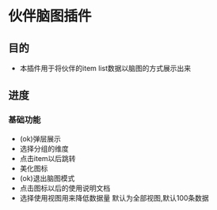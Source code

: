 # 伙伴脑图插件

## 目的
- 本插件用于将伙伴的item list数据以脑图的方式展示出来

## 进度

### 基础功能
- (ok)弹层展示
- 选择分组的维度
- 点击item以后跳转
- 美化图标
- (ok)退出脑图模式
- 点击图标以后的使用说明文档
- 选择使用视图用来降低数据量 默认为全部视图,默认100条数据
